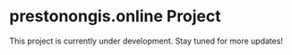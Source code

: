 # prestonongis.online Project

This project is currently under development. Stay tuned for more updates!
